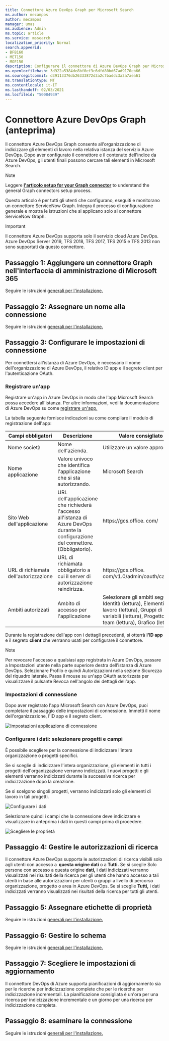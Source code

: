 ```yaml
---
title: Connettore Azure DevOps Graph per Microsoft Search
ms.author: mecampos
author: mecampos
manager: umas
ms.audience: Admin
ms.topic: article
ms.service: mssearch
localization_priority: Normal
search.appverid:
- BFB160
- MET150
- MOE150
description: Configurare il connettore di Azure DevOps Graph per Microsoft Search
ms.openlocfilehash: 3d922a5384de8bf0ef3c6dfd80bd67ad9170eb66
ms.sourcegitcommit: d39113376db26333872d3a2c7baddc3a3a7aea61
ms.translationtype: MT
ms.contentlocale: it-IT
ms.lasthandoff: 02/03/2021
ms.locfileid: "50084939"
---
```

<!---Previous ms.author: shgrover --->

# <a name="azure-devops-graph-connector-preview"></a>Connettore Azure DevOps Graph (anteprima)

Il connettore Azure DevOps Graph consente all'organizzazione di indicizzare gli elementi di lavoro nella relativa istanza del servizio Azure DevOps. Dopo aver configurato il connettore e il contenuto dell'indice da Azure DevOps, gli utenti finali possono cercare tali elementi in Microsoft Search.

> [!NOTE]
> Leggere [**l'articolo setup for your Graph connector**](configure-connector.md) to understand the general Graph connectors setup process.

Questo articolo è per tutti gli utenti che configurano, eseguiti e monitorano un connettore ServiceNow Graph. Integra il processo di configurazione generale e mostra le istruzioni che si applicano solo al connettore ServiceNow Graph.

>[!IMPORTANT]
>Il connettore Azure DevOps supporta solo il servizio cloud Azure DevOps. Azure DevOps Server 2019, TFS 2018, TFS 2017, TFS 2015 e TFS 2013 non sono supportati da questo connettore.

<!---## Before you get started-->

<!---Insert "Before you get started" recommendations for this data source-->

## <a name="step-1-add-a-graph-connector-in-the-microsoft-365-admin-center"></a>Passaggio 1: Aggiungere un connettore Graph nell'interfaccia di amministrazione di Microsoft 365

Seguire le istruzioni [generali per l'installazione.](https://docs.microsoft.com/microsoftsearch/configure-connector)
<!---If the above phrase does not apply, delete it and insert specific details for your data source that are different from general setup 
instructions.-->

## <a name="step-2-name-the-connection"></a>Passaggio 2: Assegnare un nome alla connessione

Seguire le istruzioni [generali per l'installazione.](https://docs.microsoft.com/microsoftsearch/configure-connector)
<!---If the above phrase does not apply, delete it and insert specific details for your data source that are different from general setup 
instructions.-->

## <a name="step-3-configure-the-connection-settings"></a>Passaggio 3: Configurare le impostazioni di connessione

Per connettersi all'istanza di Azure DevOps, [](https://docs.microsoft.com/azure/devops/organizations/accounts/create-organization) è necessario il nome dell'organizzazione di Azure DevOps, il relativo ID app e il segreto client per l'autenticazione OAuth.

### <a name="register-an-app"></a>Registrare un'app

Registrare un'app in Azure DevOps in modo che l'app Microsoft Search possa accedere all'istanza. Per altre informazioni, vedi la documentazione di Azure DevOps su come [registrare un'app.](https://docs.microsoft.com/azure/devops/integrate/get-started/authentication/oauth?view=azure-devops#register-your-app&preserve-view=true)

La tabella seguente fornisce indicazioni su come compilare il modulo di registrazione dell'app:

Campi obbligatori | Descrizione | Valore consigliato
--- | --- | ---
| Nome società         | Nome dell'azienda. | Utilizzare un valore appropriato   |
| Nome applicazione     | Valore univoco che identifica l'applicazione che si sta autorizzando.    | Microsoft Search     |
| Sito Web dell'applicazione  | URL dell'applicazione che richiederà l'accesso all'istanza di Azure DevOps durante la configurazione del connettore. (Obbligatorio).  | https://<span>gcs.office.</span> com/
| URL di richiamata dell'autorizzazione        | URL di richiamata obbligatorio a cui il server di autorizzazione reindirizza. | https://<span>gcs.office.</span> com/v1.0/admin/oauth/callback|
| Ambiti autorizzati | Ambito di accesso per l'applicazione | Selezionare gli ambiti seguenti: Identità (lettura), Elementi di lavoro (lettura), Gruppi di variabili (lettura), Progetto e team (lettura), Grafico (lettura)|

Durante la registrazione dell'app con i dettagli precedenti, si otterrà **l'ID app** e il segreto **client** che verranno usati per configurare il connettore.

>[!NOTE]
>Per revocare l'accesso a qualsiasi app registrata in Azure DevOps, passare a Impostazioni utente nella parte superiore destra dell'istanza di Azure DevOps. Selezionare Profilo e quindi Autorizzazioni nella sezione Sicurezza del riquadro laterale. Passa il mouse su un'app OAuth autorizzata per visualizzare il pulsante Revoca nell'angolo dei dettagli dell'app.

### <a name="connection-settings"></a>Impostazioni di connessione

Dopo aver registrato l'app Microsoft Search con Azure DevOps, puoi completare il passaggio delle impostazioni di connessione. Immetti il nome dell'organizzazione, l'ID app e il segreto client.

![Impostazioni applicazione di connessione](media/ADO_Connection_settings_2.png)

### <a name="configure-data-select-projects-and-fields"></a>Configurare i dati: selezionare progetti e campi

È possibile scegliere per la connessione di indicizzare l'intera organizzazione o progetti specifici.

Se si sceglie di indicizzare l'intera organizzazione, gli elementi in tutti i progetti dell'organizzazione verranno indicizzati. I nuovi progetti e gli elementi verranno indicizzati durante la successiva ricerca per indicizzazione dopo la creazione.

Se si scelgono singoli progetti, verranno indicizzati solo gli elementi di lavoro in tali progetti.

![Configurare i dati](media/ADO_Configure_data.png)

Selezionare quindi i campi che la connessione deve indicizzare e visualizzare in anteprima i dati in questi campi prima di procedere.

![Scegliere le proprietà](media/ADO_choose_properties.png)

## <a name="step-4-manage-search-permissions"></a>Passaggio 4: Gestire le autorizzazioni di ricerca

Il connettore Azure DevOps supporta le autorizzazioni di ricerca visibili solo agli utenti con accesso a  **questa origine dati** o a **Tutti.** Se si sceglie Solo persone con accesso a questa origine **dati,** i dati indicizzati verranno visualizzati nei risultati della ricerca per gli utenti che hanno accesso a tali utenti in base alle autorizzazioni per utenti o gruppi a livello di percorso organizzazione, progetto o area in Azure DevOps. Se si sceglie **Tutti,** i dati indicizzati verranno visualizzati nei risultati della ricerca per tutti gli utenti.

## <a name="step-5-assign-property-labels"></a>Passaggio 5: Assegnare etichette di proprietà

Seguire le istruzioni [generali per l'installazione.](https://docs.microsoft.com/microsoftsearch/configure-connector)

## <a name="step-6-manage-schema"></a>Passaggio 6: Gestire lo schema

Seguire le istruzioni [generali per l'installazione.](https://docs.microsoft.com/microsoftsearch/configure-connector)

## <a name="step-7-choose-refresh-settings"></a>Passaggio 7: Scegliere le impostazioni di aggiornamento

Il connettore DevOps di Azure supporta pianificazioni di aggiornamento sia per le ricerche per indicizzazione complete che per le ricerche per indicizzazione incrementali.
La pianificazione consigliata è un'ora per una ricerca per indicizzazione incrementale e un giorno per una ricerca per indicizzazione completa.

## <a name="step-8-review-connection"></a>Passaggio 8: esaminare la connessione

Seguire le istruzioni [generali per l'installazione.](https://docs.microsoft.com/microsoftsearch/configure-connector)
<!---If the above phrase does not apply, delete it and insert specific details for your data source that are different from general setup 
instructions.-->

<!---## Troubleshooting-->
<!---Insert troubleshooting recommendations for this data source-->

<!---## Limitations-->
<!---Insert limitations for this data source-->
